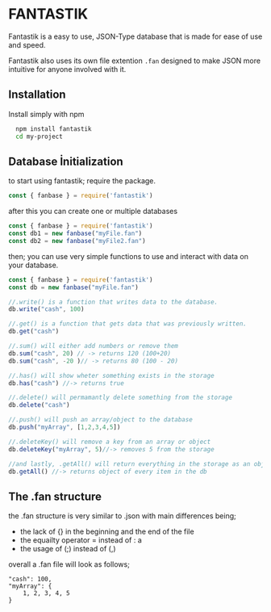 
# FANTASTIK

Fantastik is a easy to use, JSON-Type database that is made for ease of use and speed.

Fantastik also uses its own file extention `.fan` designed to make JSON more intuitive for anyone involved with it.
## Installation

Install simply with npm

```bash
  npm install fantastik
  cd my-project
```
    
## Database İnitialization

to start using fantastik; require the package.
```js
const { fanbase } = require('fantastik')
```
after this you can create one or multiple databases 

```js
const { fanbase } = require('fantastik')
const db1 = new fanbase("myFile.fan")
const db2 = new fanbase("myFile2.fan")
```
then; you can use very simple functions to use and interact with data on your database.

```js
const { fanbase } = require('fantastik')
const db = new fanbase("myFile.fan")

//.write() is a function that writes data to the database.
db.write("cash", 100)

//.get() is a function that gets data that was previously written.
db.get("cash")

//.sum() will either add numbers or remove them
db.sum("cash", 20) // -> returns 120 (100+20) 
db.sum("cash", -20 )// -> returns 80 (100 - 20)

//.has() will show wheter something exists in the storage
db.has("cash") //-> returns true 

//.delete() will permamantly delete something from the storage
db.delete("cash")

//.push() will push an array/object to the database
db.push("myArray", [1,2,3,4,5])

//.deleteKey() will remove a key from an array or object
db.deleteKey("myArray", 5)//-> removes 5 from the storage

//and lastly, .getAll() will return everything in the storage as an object.
db.getAll() //-> returns object of every item in the db
```

## The .fan structure

the .fan structure is very similar to .json with main differences being;
- the lack of {} in the beginning and the end of the file
- the equailty operator = instead of : a
- the usage of (;) instead of (,)

overall a .fan file will look as follows;
```
"cash": 100,
"myArray": {
    1, 2, 3, 4, 5
}
```
